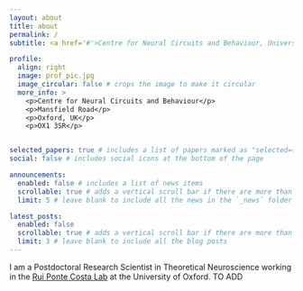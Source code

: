 ```yaml
---
layout: about
title: about
permalink: /
subtitle: <a href='#'>Centre for Neural Circuits and Behaviour, University of Oxford</a>

profile:
  align: right
  image: prof_pic.jpg
  image_circular: false # crops the image to make it circular
  more_info: >
    <p>Centre for Neural Circuits and Behaviour</p>
    <p>Mansfield Road</p>
    <p>Oxford, UK</p>
    <p>OX1 3SR</p>


selected_papers: true # includes a list of papers marked as "selected={true}"
social: false # includes social icons at the bottom of the page

announcements:
  enabled: false # includes a list of news items
  scrollable: true # adds a vertical scroll bar if there are more than 3 news items
  limit: 5 # leave blank to include all the news in the `_news` folder

latest_posts:
  enabled: false
  scrollable: true # adds a vertical scroll bar if there are more than 3 new posts items
  limit: 3 # leave blank to include all the blog posts
---
```


I am a Postdoctoral Research Scientist in Theoretical Neuroscience working in the [Rui Ponte Costa Lab](https://neuralml.github.io/team/) at the University of Oxford. TO ADD
